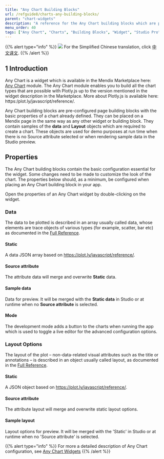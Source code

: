 ```yaml
---
title: "Any Chart Building Blocks"
url: /refguide8/charts-any-building-blocks/
parent: "chart-widgets"
description: "A reference for the Any Chart building blocks which are provided as part of the Any Chart widget"
menu_order: 40
tags: ["Any Chart", "Charts", "Building Blocks", "Widget", "Studio Pro"]
---
```


{{% alert type="info" %}}
<img src="attachments/chinese-translation/china.png" style="display: inline-block; margin: 0" /> For the Simplified Chinese translation, click [中文译文](https://cdn.mendix.tencent-cloud.com/documentation/refguide8/charts-any-building-blocks.pdf).
{{% /alert %}}

## 1 Introduction

Any Chart is a widget which is available in the Mendix Marketplace here: [Any Chart](/appstore/modules/any-chart/) module. The Any Chart module enables you to build all the chart types that are possible with Plotly.js up to the version mentioned in the widget description in the Marketplace. More about Plotly.js is available here: https:/plot.ly/javascript/reference/.

Any Chart building blocks are pre-configured page building blocks with the basic properties of a chart already defined. They can be placed on a Mendix page in the same way as any other widget or building block. They contain samples of the **data** and **Layout** objects which are required to create a chart. These objects are used for demo purposes at run time when there is no Source attribute selected or when rendering sample data in the Studio preview.

## Properties

The Any Chart building blocks contain the basic configuration essential for the widget. Some changes need to be made to customize the look of the chart. The properties below should, as a minimum, be configured when placing an Any Chart building block in your app.

Open the properties of an Any Chart widget by double-clicking on the widget.

### Data
The data to be plotted is described in an array usually called data, whose elements are trace objects of various types (for example, scatter, bar etc) as documented in the [Full Reference](https://plot.ly/javascript/reference).

#### Static
A data JSON array based on https://plot.ly/javascript/reference/.

#### Source attribute
The attribute data will merge and overwrite **Static** data.

#### Sample data
Data for preview. It will be merged with the **Static data** in Studio or at runtime when no **Source attribute** is selected.

#### Mode
The development mode adds a button to the charts when running the app which is used to toggle a live editor for the advanced configuration options.

### Layout Options
The layout of the plot – non-data-related visual attributes such as the title or annotations – is described in an object usually called layout, as documented in the [Full Reference](https://plot.ly/javascript/reference/#layout).

#### Static
A JSON object based on https://plot.ly/javascript/reference/.

#### Source attribute
The attribute layout will merge and overwrite static layout options.

#### Sample layout
Layout options for preview. It will be merged with the 'Static' in Studio or at runtime when no 'Source attribute' is selected.

{{% alert type="info" %}}
For more a detailed description of Any Chart configuration, see [Any Chart Widgets](/refguide/charts-any-configuration/)
{{% /alert %}}
